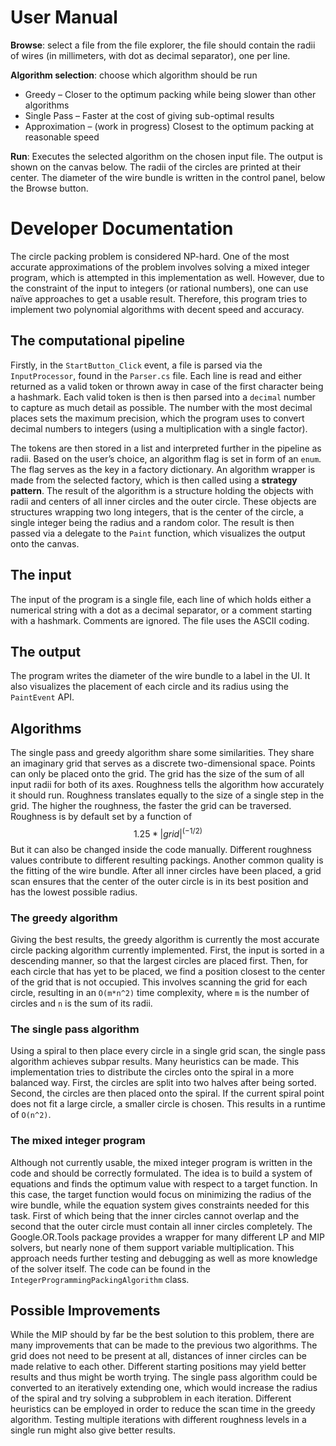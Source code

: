 # User Manual

**Browse**: select a file from the file explorer, the file should contain the radii of wires (in millimeters, with dot as decimal separator), one per line. 

**Algorithm selection**: choose which algorithm should be run 

- Greedy – Closer to the optimum packing while being slower than other algorithms 
- Single Pass – Faster at the cost of giving sub-optimal results 
- Approximation – (work in progress) Closest to the optimum packing at reasonable speed 

**Run**: Executes the selected algorithm on the chosen input file. The output is shown on the canvas below. The radii of the circles are printed at their center. The diameter of  the wire bundle is written in the control panel, below the Browse button. 

 

# Developer Documentation

The circle packing problem is considered NP-hard. One of the most accurate approximations of the problem involves solving a mixed integer program, which is attempted in this implementation as well. However, due to the constraint of the input to integers (or rational numbers), one can use naïve approaches to get a usable result. Therefore, this program tries to implement two polynomial algorithms with decent speed and accuracy.  

## The computational pipeline 

Firstly, in the `StartButton_Click` event, a file is parsed via the `InputProcessor`, found in the `Parser.cs` file. Each line is read and either returned as a valid token or thrown away in case of the first character being a hashmark. Each valid token is then is then parsed into a `decimal` number to capture as much detail as possible. The number with the most decimal places sets the maximum precision, which the program uses to convert decimal numbers to integers (using a multiplication with a single factor). 

The tokens are then stored in a list and interpreted further in the pipeline as radii. Based on the user’s choice, an algorithm flag is set in form of an `enum`. The flag serves as the key in a factory dictionary. An algorithm wrapper is made from the selected factory, which is then called using a **strategy pattern**. The result of the algorithm is a structure holding the objects with radii and centers of all inner circles and the outer circle. These objects are structures wrapping two long integers, that is the center of the circle, a single integer being the radius and a random color. The result is then passed via a delegate to the `Paint` function, which visualizes the output onto the canvas. 

## The input 

The input of the program is a single file, each line of which holds either a numerical string with a dot as a decimal separator, or a comment starting with a hashmark. Comments are ignored. The file uses the ASCII coding. 

## The output 

The program writes the diameter of the wire bundle to a label in the UI. It also visualizes the placement of each circle and its radius using the `PaintEvent` API. 

## Algorithms 

The single pass and greedy algorithm share some similarities. They share an imaginary grid that serves as a discrete two-dimensional space. Points can only be placed onto the grid. The grid has the size of the sum of all input radii for both of its axes. Roughness tells the algorithm how accurately it should run. Roughness translates equally to the size of a single step in the grid. The higher the roughness, the faster the grid can be traversed. Roughness is by default set by a function of 
$$
1.25 * |grid|^{(-1/2)}
$$
But it can also be changed inside the code manually. Different roughness values contribute to different resulting packings. Another common quality is the fitting of the wire bundle. After all  inner circles have been placed, a grid scan ensures that the center of  the outer circle is in its best position and has the lowest possible radius.

### The greedy algorithm 

Giving the best results, the greedy algorithm is currently the most accurate circle packing algorithm currently implemented. First, the input is sorted in a descending manner, so that the largest circles are placed first. Then, for each circle that has yet to be placed, we find a position closest to the center of the grid that is not occupied. This  involves scanning the grid for each circle, resulting in an `O(m*n^2)` time complexity, where `m` is the number of circles and `n` is the sum of its radii. 

### The single pass algorithm 

Using a spiral to then place every circle in a single grid scan, the single pass algorithm achieves subpar results. Many heuristics can be made. This implementation tries to distribute the circles onto the spiral in a more balanced way. First, the circles are split into two halves after being sorted.  Second, the circles are then placed onto the spiral. If the current  spiral point does not fit a large circle, a smaller circle is chosen. This results in a runtime of `O(n^2)`. 

### The mixed integer program 

Although not currently usable, the mixed integer program is written in the code and should be correctly formulated. The idea is to build a system of equations and finds the optimum value with respect to a target function. In this case, the target function would focus on minimizing the radius of the wire bundle, while the equation system gives constraints needed for this task. First of which being that the inner  circles cannot overlap and the second that the outer circle must contain all inner circles completely. The Google.OR.Tools package provides a wrapper for many different LP and MIP solvers, but nearly none of them support variable multiplication. This approach needs further testing and debugging as well as more knowledge of the solver itself. The code can be found in the `IntegerProgrammingPackingAlgorithm` class.

## Possible Improvements

While the MIP should by far be the best solution to this problem, there are many improvements that can be made to the previous two algorithms. The grid does not need to be present at all, distances of inner circles can be made relative to each other. Different starting positions may yield better results and thus might be worth trying. The single pass algorithm could be converted to an iteratively extending one, which would increase the radius of the spiral and try solving a subproblem in each iteration. Different heuristics can be employed in order to reduce the scan time in the greedy algorithm. Testing multiple iterations with different roughness levels in a single run might also give better results.